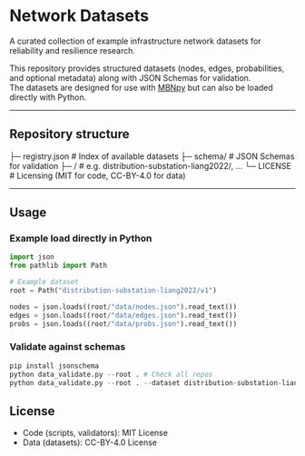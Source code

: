 # Network Datasets

A curated collection of example infrastructure network datasets for reliability and resilience research.

This repository provides structured datasets (nodes, edges, probabilities, and optional metadata) along with JSON Schemas for validation.  
The datasets are designed for use with [MBNpy](https://github.com/jieunbyun/mbnpy) but can also be loaded directly with Python.

---

## Repository structure
├─ registry.json # Index of available datasets
├─ schema/ # JSON Schemas for validation
├─ <dataset folders>/ # e.g. distribution-substation-liang2022/, ...
└─ LICENSE # Licensing (MIT for code, CC-BY-4.0 for data)

---

## Usage

### Example load directly in Python
```python
import json
from pathlib import Path

# Example dataset
root = Path("distribution-substation-liang2022/v1") 

nodes = json.loads((root/"data/nodes.json").read_text())
edges = json.loads((root/"data/edges.json").read_text())
probs = json.loads((root/"data/probs.json").read_text())
```

### Validate against schemas
```python
pip install jsonschema
python data_validate.py --root . # Check all repos
python data_validate.py --root . --dataset distribution-substation-liang2022 # Check specific dataset
```

## License
- Code (scripts, validators): MIT License
- Data (datasets): CC-BY-4.0 License
